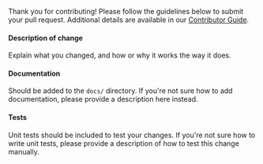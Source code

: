 Thank you for contributing! Please follow the guidelines below to submit your
pull request. Additional details are available in our
[Contributor Guide](https://docs.coderedcorp.com/cms/stable/contributing/index.html).

#### Description of change
Explain what you changed, and how or why it works the way it does.

#### Documentation
Should be added to the `docs/` directory. If you're not sure how to add
documentation, please provide a description here instead.

#### Tests
Unit tests should be included to test your changes. If you're not sure how to
write unit tests, please provide a description of how to test this change
manually.
